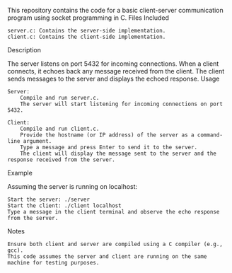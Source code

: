 This repository contains the code for a basic client-server communication program using socket programming in C.
Files Included

    server.c: Contains the server-side implementation.
    client.c: Contains the client-side implementation.

Description

The server listens on port 5432 for incoming connections. When a client connects, it echoes back any message received from the client. The client sends messages to the server and displays the echoed response.
Usage

    Server:
        Compile and run server.c.
        The server will start listening for incoming connections on port 5432.

    Client:
        Compile and run client.c.
        Provide the hostname (or IP address) of the server as a command-line argument.
        Type a message and press Enter to send it to the server.
        The client will display the message sent to the server and the response received from the server.

Example

Assuming the server is running on localhost:

    Start the server: ./server
    Start the client: ./client localhost
    Type a message in the client terminal and observe the echo response from the server.

Notes

    Ensure both client and server are compiled using a C compiler (e.g., gcc).
    This code assumes the server and client are running on the same machine for testing purposes.
